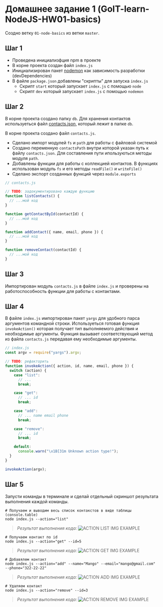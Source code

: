 ﻿# Домашнее задание 1 (GoIT-learn-NodeJS-HW01-basics)

Создно ветку `01-node-basics` из ветки `master`.

## Шаг 1

- Проведена инициализфция npm в проекте
- В корне проекта создан файл `index.js`
- Инициализирован пакет [nodemon](https://www.npmjs.com/package/nodemon) как зависимость
  разработки (devDependencies)
- В файле `package.json` добавлены "скрипты" для запуска `index.js`
  - Скрипт `start` который запускает `index.js` с помощью `node`
  - Скрипт `dev` который запускает `index.js` с помощью `nodemon`

## Шаг 2

В корне проекта создано папку `db`. Для хранения контактов используеться
файл [contacts.json](./contacts.json), который лежит в папке `db`.

В корне проекта создано файл `contacts.js`.

- Сделано импорт модулей `fs` и `path` для работы с файловой системой
- Создано переменную `contactsPath` внутри которой указан путь к файлу `contacts.json`.
  Для составления пути ипользуються методы модуля `path`.
- Добавлены функции для работы с коллекцией контактов. В функциях использован модуль
  `fs` и его методы `readFile()` и `writeFile()`
- Сделано экспорт созданных функций через `module.exports`

```js
// contacts.js

// TODO: задокументировано каждую функцию
function listContacts() {
  // ...мой код
}

function getContactById(contactId) {
  // ...мой код
}

function addContact({ name, email, phone }) {
  // ...мой код
}

function removeContact(contactId) {
  // ...мой код
}
```

## Шаг 3

Импортирован модуль `contacts.js` в файле `index.js` и проверены на
работоспособность функции для работы с контактами.

## Шаг 4

В файле `index.js` импортирован пакет `yargs` для удобного парса аргументов
командной строки. Используеться готовая функция `invokeAction()` которая получает
тип выполняемого действия и необходимые аргументы. Функция вызывает
соответствующий метод из файла `contacts.js` передавая ему необходимые
аргументы.

```js
// index.js
const argv = require("yargs").argv;

// TODO: рефакторить
function invokeAction({ action, id, name, email, phone }) {
  switch (action) {
    case "list":
      // ...
      break;

    case "get":
      // ... id
      break;

    case "add":
      // ... name email phone
      break;

    case "remove":
      // ... id
      break;

    default:
      console.warn("\x1B[31m Unknown action type!");
  }
}

invokeAction(argv);
```

## Шаг 5

Запусти команды в терминале и сделай отдельный скриншот результата выполнения
каждой команды.

```shell
# Получаем и выводим весь список контакстов в виде таблицы (console.table)
node index.js --action="list"
```

>*Результат выполнения кода:*
![ACTION LIST IMG EXAMPLE](https://picua.org/images/2020/03/25/139adbbf4ea19cc6f63ad5b88e99f8bd.png "action = list")

```shell
# Получаем контакт по id
node index.js --action="get" --id=5
```

>*Результат выполнения кода:*
![ACTION GET IMG EXAMPLE](https://picua.org/images/2020/03/25/4485f6725b3ddd9736ef07e342589952.png "action = get")

```shell
# Добавялем контакт
node index.js --action="add" --name="Mango" --email="mango@gmail.com" --phone="322-22-22"
```

>*Результат выполнения кода:*
![ACTION ADD IMG EXAMPLE](https://picua.org/images/2020/03/25/f748830c8d47d301270c26a0ae69ac3e.png "action = add")

```shell
# Удаляем контакт
node index.js --action="remove" --id=3
```

>*Результат выполнения кода:*
![ACTION REMOVE IMG EXAMPLE](https://picua.org/images/2020/03/25/5d6c6072d6ab29d7085797ca1f3616af.png "action = remove")
